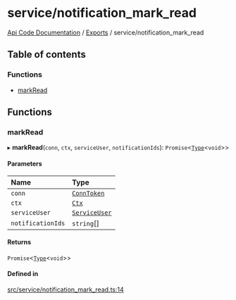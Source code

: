 # service/notification\_mark\_read
 
[Api Code Documentation](../README.md) / [Exports](../modules.md) / service/notification\_mark\_read

## Table of contents

### Functions

- [markRead](service_notification_mark_read.md#markread)

## Functions

### markRead

▸ **markRead**(`conn`, `ctx`, `serviceUser`, `notificationIds`): `Promise`\<[`Type`](result.md#type)\<`void`\>\>

#### Parameters

| Name | Type |
| :------ | :------ |
| `conn` | [`ConnToken`](service_conn.md#conntoken) |
| `ctx` | [`Ctx`](../interfaces/lib_ctx.Ctx.md) |
| `serviceUser` | [`ServiceUser`](../interfaces/service_domain_organization_service_user.ServiceUser.md) |
| `notificationIds` | `string`[] |

#### Returns

`Promise`\<[`Type`](result.md#type)\<`void`\>\>

#### Defined in

[src/service/notification_mark_read.ts:14](https://github.com/openkfw/TruBudget/blob/3b9e793/api/src/service/notification_mark_read.ts#L14)
